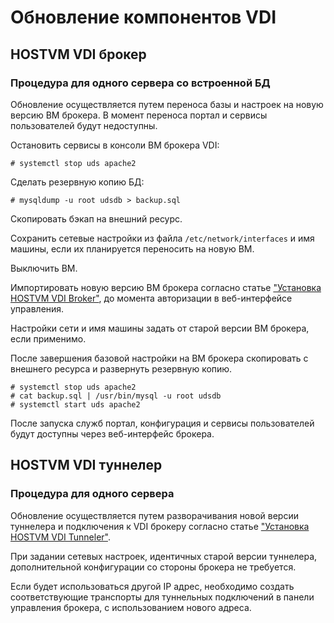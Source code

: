 # Обновление компонентов VDI

## HOSTVM VDI брокер

### Процедура для одного сервера со встроенной БД

Обновление осуществляется путем переноса базы и настроек на новую версию ВМ брокера. В момент переноса портал и сервисы пользователей будут недоступны.

Остановить сервисы в консоли ВМ брокера VDI:

```
# systemctl stop uds apache2
```

Сделать резервную копию БД:

```
# mysqldump -u root udsdb > backup.sql
```

Скопировать бэкап на внешний ресурс.

Сохранить сетевые настройки из файла `/etc/network/interfaces` и имя машины, если их планируется переносить на новую ВМ.

Выключить ВМ.

Импортировать новую версию ВМ брокера согласно статье ["Установка HOSTVM VDI Broker"](https://kb.pvhostvm.ru/hostvm-vdi/hostvm-vdi-installation-guide/hostvm-vdi-ova-install), до момента авторизации в веб-интерфейсе управления.

Настройки сети и имя машины задать от старой версии ВМ брокера, если применимо.

После завершения базовой настройки на ВМ брокера скопировать с внешнего ресурса и развернуть резервную копию.

```
# systemctl stop uds apache2
# cat backup.sql | /usr/bin/mysql -u root udsdb
# systemctl start uds apache2
```

После запуска служб портал, конфигурация и сервисы пользователей будут доступны через веб-интерфейс брокера.

## HOSTVM VDI туннелер

### Процедура для одного сервера

Обновление осуществляется путем разворачивания новой версии туннелера и подключения к VDI брокеру согласно статье ["Установка HOSTVM VDI Tunneler"](https://kb.pvhostvm.ru/hostvm-vdi/hostvm-vdi-installation-guide/tunneler-appliance-deploy).

При задании сетевых настроек, идентичных старой версии туннелера, дополнительной конфигурации со стороны брокера не требуется.

Если будет использоваться другой IP адрес, необходимо создать соответствующие транспорты для туннельных подключений в панели управления брокера, с использованием нового адреса.
